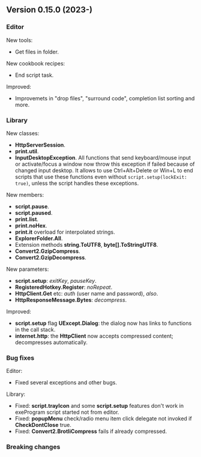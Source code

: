 ## Version 0.15.0 (2023-)

### Editor
New tools:
- Get files in folder.

New cookbook recipes:
- End script task.

Improved:
- Improvemets in "drop files", "surround code", completion list sorting and more.

### Library
New classes:
- **HttpServerSession**.
- **print.util**.
- **InputDesktopException**. All functions that send keyboard/mouse input or activate/focus a window now throw this exception if failed because of changed input desktop. It allows to use Ctrl+Alt+Delete or Win+L to end scripts that use these functions even without `script.setup(lockExit: true)`, unless the script handles these exceptions.

New members:
- **script.pause**.
- **script.paused**.
- **print.list**.
- **print.noHex**.
- **print.it** overload for interpolated strings.
- **ExplorerFolder.All**.
- Extension methods **string.ToUTF8**, **byte[].ToStringUTF8**.
- **Convert2.GzipCompress**.
- **Convert2.GzipDecompress**.

New parameters:
- **script.setup**: *exitKey*, *pauseKey*.
- **RegisteredHotkey.Register**: *noRepeat*.
- **HttpClient.Get** etc: *auth* (user name and password), *also*.
- **HttpResponseMessage.Bytes**: *decompress*.

Improved:
- **script.setup** flag **UExcept.Dialog**: the dialog now has links to functions in the call stack.
- **internet.http**: the **HttpClient** now accepts compressed content; decompresses automatically.

### Bug fixes

Editor:
- Fixed several exceptions and other bugs.

Library:
- Fixed: **script.trayIcon** and some **script.setup** features don't work in exeProgram script started not from editor.
- Fixed: **popupMenu** check/radio menu item click delegate not invoked if **CheckDontClose** true.
- Fixed: **Convert2.BrotliCompress** fails if already compressed.


### Breaking changes
